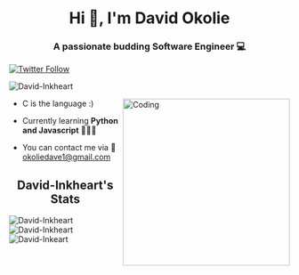 <h1 align = "center">Hi 👋, I'm David Okolie</h1>
<h3 align = "center">A passionate budding Software Engineer 💻</h1>

[![Twitter Follow](https://img.shields.io/twitter/follow/David_Inkheart?label=Follow)](https://twitter.com/David_Inkheart)
<p align="left"> <img src="https://komarev.com/ghpvc/?username=David-Inkheart&label=Profile%20views&color=0e75b6&style=flat" alt="David-Inkheart" /> </p>
<img align="right" alt="Coding" width="300" src="https://user-images.githubusercontent.com/100276450/179911996-cc4055ec-bf41-442e-980b-7f9457f74fdd.gif">

* C is the language :)

* Currently learning **Python and Javascript** 👩🏾‍💻

* You can contact me via 📧okoliedave1@gmail.com

<h2 align="center"> David-Inkheart's Stats </h2>
 
<p><img align="left" src="https://github-readme-stats.vercel.app/api/top-langs?username=David-Inkheart&show_icons=true&locale=en&layout=compact" alt="David-Inkheart" /></p>

<p>&nbsp;<img align="left" src="https://github-readme-stats.vercel.app/api?username=David-Inkheart&show_icons=true&locale=en" alt="David-Inkheart" /></p>

<p><img align="center" src="https://github-readme-streak-stats.herokuapp.com/?user=David-Inkeart&" alt="David-Inkeart" /></p> 

